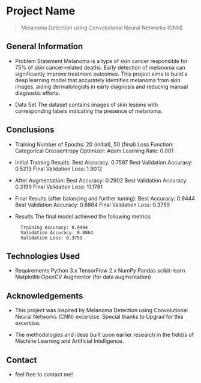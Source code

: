 # Project Name
> Melanoma Detection using Convolutional Neural Networks (CNN)

## General Information
- Problem Statement
	Melanoma is a type of skin cancer responsible for 75% of skin cancer-related deaths. Early detection of melanoma can significantly improve treatment outcomes. This project aims to build a deep learning model that accurately identifies melanoma from skin images, aiding dermatologists in early diagnosis and reducing manual diagnostic efforts.

- Data Set
	The dataset contains images of skin lesions with corresponding labels indicating the presence of melanoma. 
<!-- You don't have to answer all the questions - just the ones relevant to your project. -->

## Conclusions
- Training
	Number of Epochs: 20 (initial), 50 (final)
	Loss Function: Categorical Crossentropy
	Optimizer: Adam
	Learning Rate: 0.001
- Initial Training Results:
	Best Accuracy: 0.7597
	Best Validation Accuracy: 0.5213
	Final Validation Loss: 1.9012
- After Augmentation:
	Best Accuracy: 0.2902
	Best Validation Accuracy: 0.3199
	Final Validation Loss: 11.1781
- Final Results (after balancing and further tuning):
	Best Accuracy: 0.9444
	Best Validation Accuracy: 0.8864
	Final Validation Loss: 0.3759


- Results
	The final model achieved the following metrics:

		Training Accuracy: 0.9444
		Validation Accuracy: 0.8864
		Validation Loss: 0.3759
<!-- You don't have to answer all the questions - just the ones relevant to your project. -->


## Technologies Used
- Requirements
	Python 3.x
	TensorFlow 2.x
	NumPy
	Pandas
	scikit-learn
	Matplotlib
	OpenCV
	Augmentor (for data augmentation)
<!-- As the libraries versions keep on changing, it is recommended to mention the version of library used in this project -->

## Acknowledgements
- This project was inspired by Melanoma Detection using Convolutional Neural Networks (CNN) excercise. Special thanks to Upgrad for this excercise.

- The methodologies and ideas built upon earlier research in the field/s of Machine Learning and Artificial Intelligence.


## Contact
- feel free to contact me!